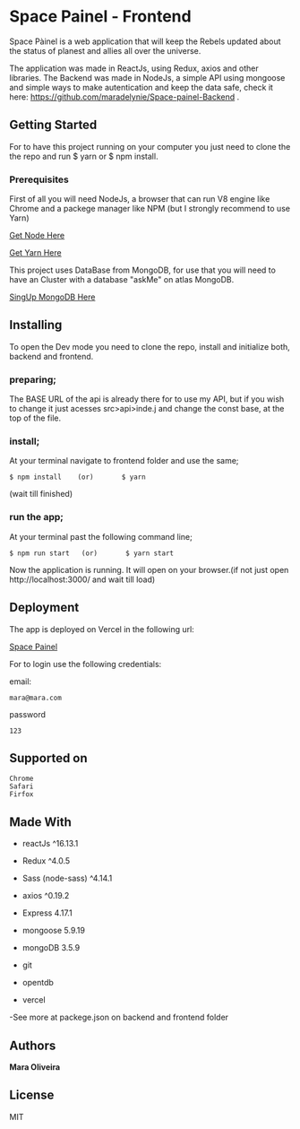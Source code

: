 # Space Painel - Frontend 

Space Pàinel is a web application that will keep the Rebels updated about the status of planest and allies all over the universe.

The application was made in ReactJs, using Redux, axios and other libraries. The Backend was made in NodeJs, a simple API using mongoose and simple ways to make autentication and keep the data safe, check it here: https://github.com/maradelynie/Space-painel-Backend .

## Getting Started

For to have this project running on your computer you just need to clone the the repo and run $ yarn or $ npm install.

### Prerequisites

First of all you will need NodeJs, a browser that can run V8 engine like Chrome and a packege manager like NPM (but I strongly recommend to use Yarn)


[Get Node Here](https://nodejs.org/en/) 

[Get Yarn Here](https://yarnpkg.com/) 

This project uses DataBase from MongoDB, for use that you will need to have an Cluster with a database "askMe" on atlas MongoDB.

[SingUp MongoDB Here](https://cloud.mongodb.com/)


## Installing

To open the Dev mode you need to clone the repo, install and initialize both, backend and frontend.


### preparing;

The BASE URL of the api is already there for to use my API, but if you wish to change it just acesses src>api>inde.j and change the const base, at the top of the file.

### install;

At your terminal navigate to frontend folder and use the same;

```
$ npm install    (or)       $ yarn 
```
(wait till finished)


### run the app;

At your terminal past the following command line;

```
$ npm run start   (or)       $ yarn start
```

Now the application is running. It will open on your browser.(if not just open http://localhost:3000/ and wait till load)


## Deployment

The app is deployed on Vercel in the following url:

[Space Painel](https://askme-frontend-maraoliveira.herokuapp.com/) 

For to login use the following credentials:

email:
```
mara@mara.com
```
password
```
123
```


## Supported on

```
Chrome
Safari
Firfox
```

## Made With

* reactJs ^16.13.1
* Redux ^4.0.5
* Sass (node-sass) ^4.14.1


* axios ^0.19.2
* Express 4.17.1
* mongoose 5.9.19
* mongoDB 3.5.9


* git
* opentdb
* vercel

-See more at packege.json on backend and frontend folder

## Authors

**Mara Oliveira** 


## License

 MIT
